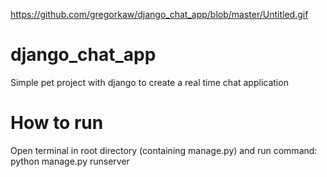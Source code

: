 https://github.com/gregorkaw/django_chat_app/blob/master/Untitled.gif

# django_chat_app
Simple pet project with django to create a real time chat application

# How to run
Open terminal in root directory (containing manage.py) and run command:
python manage.py runserver
